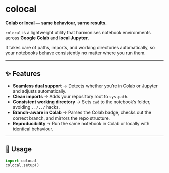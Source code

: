 # colocal  

**Colab or local — same behaviour, same results.**  

`colocal` is a lightweight utility that harmonises notebook environments across **Google Colab** and **local Jupyter**.  

It takes care of paths, imports, and working directories automatically, so your notebooks behave consistently no matter where you run them.   

---

## ✨ Features  

- **Seamless dual support** → Detects whether you’re in Colab or Jupyter and adjusts automatically.  
- **Clean imports** → Adds your repository root to `sys.path`.  
- **Consistent working directory** → Sets `cwd` to the notebook’s folder, avoiding `../../` hacks.  
- **Branch-aware in Colab** → Parses the Colab badge, checks out the correct branch, and mirrors the repo structure.  
- **Reproducibility** → Run the same notebook in Colab or locally with identical behaviour.  

---

## 🚀 Usage  

```python
import colocal
colocal.setup()
```
